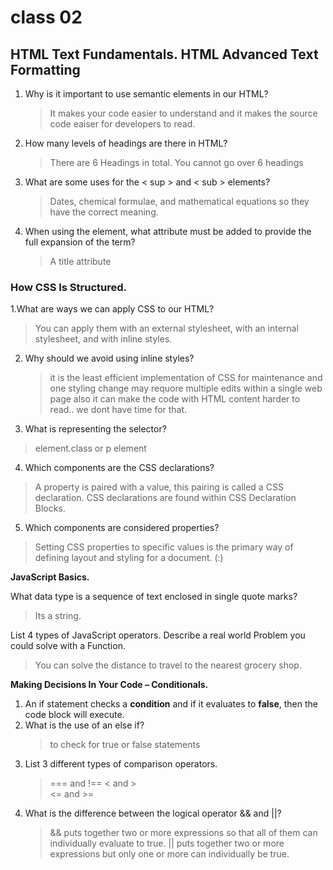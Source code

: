 # class 02

## HTML Text Fundamentals. HTML Advanced Text Formatting

1. Why is it important to use semantic elements in our HTML?
   > It makes your code easier to understand and it makes the source code eaiser for developers to read.
2. How many levels of headings are there in HTML?
   > There are 6 Headings in total. You cannot go over 6 headings
3. What are some uses for the < sup > and < sub > elements?
   > Dates, chemical formulae, and mathematical equations so they have the correct meaning.
4. When using the <abbr> element, what attribute must be added to provide the full expansion of the term?
   > A title attribute

### **How CSS Is Structured.**

1.What are ways we can apply CSS to our HTML?

> You can apply them with an external stylesheet, with an internal stylesheet, and with inline styles.

2. Why should we avoid using inline styles?

   > it is the least efficient implementation of CSS for maintenance and one styling change may requore multiple edits within a single web page also it can make the code with HTML content harder to read.. we dont have time for that.

3. What is representing the selector?

> element.class or p element

4. Which components are the CSS declarations?

> A property is paired with a value, this pairing is called a CSS declaration. CSS declarations are found within CSS Declaration Blocks.

5. Which components are considered properties?

> Setting CSS properties to specific values is the primary way of defining layout and styling for a document. (:)

**JavaScript Basics.**

What data type is a sequence of text enclosed in single quote marks?

> Its a string.

List 4 types of JavaScript operators.
Describe a real world Problem you could solve with a Function.

> You can solve the distance to travel to the nearest grocery shop.

**Making Decisions In Your Code – Conditionals.**

1. An if statement checks a **condition** and if it evaluates to **false**, then the code block will execute.
2. What is the use of an else if?
   > to check for true or false statements
3. List 3 different types of comparison operators.
   > === and !==
   > < and >  
   > <= and >=
4. What is the difference between the logical operator && and ||?
   > && puts together two or more expressions so that all of them can individually evaluate to true. || puts together two or more expressions but only one or more can individually be true.
